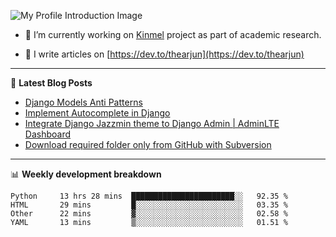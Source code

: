 ![My Profile Introduction Image](https://i.ibb.co/tLFZ15Q/gh.png)

- 🔭 I’m currently working on [Kinmel](https://github.com/thearjun/kinmel) project as part of academic research.

- 📝 I write articles on [https://dev.to/thearjun](https://dev.to/thearjun)

-------

📕 **Latest Blog Posts**
<!-- BLOG-POST-LIST:START -->
- [Django Models Anti Patterns](https://dev.to/thearjun/django-models-anti-patterns-1ma1)
- [Implement Autocomplete in Django](https://dev.to/thearjun/implement-autocomplete-in-django-3h20)
- [Integrate Django Jazzmin theme to Django Admin | AdminLTE Dashboard](https://dev.to/thearjun/integrate-django-jazzmin-theme-to-django-admin-adminlte-dashboard-5aao)
- [Download required folder only from GitHub with Subversion](https://dev.to/thearjun/download-required-folder-only-from-github-with-subversion-2gpc)
<!-- BLOG-POST-LIST:END -->

-------

📊 **Weekly development breakdown**
<!--START_SECTION:waka-->
```text
Python     13 hrs 28 mins  ███████████████████████░░   92.35 % 
HTML       29 mins         █░░░░░░░░░░░░░░░░░░░░░░░░   03.35 % 
Other      22 mins         ▓░░░░░░░░░░░░░░░░░░░░░░░░   02.58 % 
YAML       13 mins         ▒░░░░░░░░░░░░░░░░░░░░░░░░   01.51 % 
```
<!--END_SECTION:waka-->
<img src='https://profile-counter.glitch.me/thearjun/count.svg' width='0px'>
